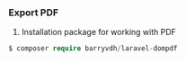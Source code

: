 ### Export PDF

1. Installation package for working with PDF 
```php
$ composer require barryvdh/laravel-dompdf

```
